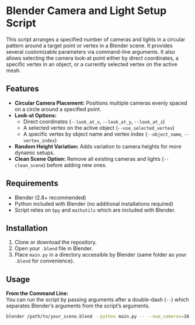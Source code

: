 # Blender Camera and Light Setup Script

This script arranges a specified number of cameras and lights in a circular pattern around a target point or vertex in a Blender scene. It provides several customizable parameters via command-line arguments. It also allows selecting the camera look-at point either by direct coordinates, a specific vertex in an object, or a currently selected vertex on the active mesh.

## Features

- **Circular Camera Placement:** Positions multiple cameras evenly spaced on a circle around a specified point.
- **Look-at Options:**
  - Direct coordinates (`--look_at_x`, `--look_at_y`, `--look_at_z`)
  - A selected vertex on the active object (`--use_selected_vertex`)
  - A specific vertex by object name and vertex index (`--object_name`, `--vertex_index`)
- **Random Height Variation:** Adds variation to camera heights for more dynamic setups.
- **Clean Scene Option:** Remove all existing cameras and lights (`--clean_scene`) before adding new ones.

## Requirements

- Blender (2.8+ recommended)
- Python included with Blender (no additional installations required)
- Script relies on `bpy` and `mathutils` which are included with Blender.

## Installation

1. Clone or download the repository.
2. Open your `.blend` file in Blender.
3. Place `main.py` in a directory accessible by Blender (same folder as your `.blend` for convenience).

## Usage

**From the Command Line:**  
You can run the script by passing arguments after a double-dash (`--`) which separates Blender’s arguments from the script’s arguments.

```bash
blender /path/to/your_scene.blend --python main.py -- --num_cameras=10 --radius=20 --clean_scene
